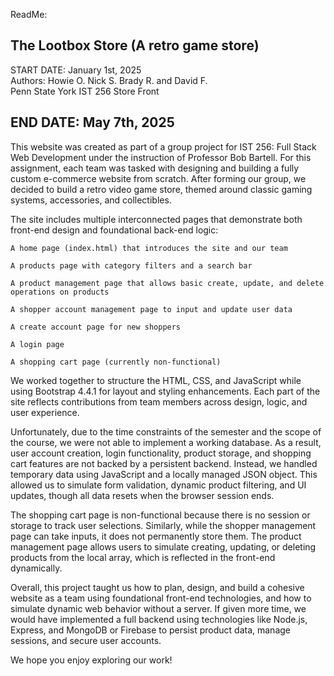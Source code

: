 ReadMe:

The Lootbox Store 
(A retro game store)
----------------------------------------------
START DATE: January 1st, 2025  
Authors: Howie O. Nick S. Brady R. and David F.  
Penn State York IST 256 Store Front  

END DATE: May 7th, 2025  
----------------------------------------------

This website was created as part of a group project for IST 256: Full Stack Web Development under the instruction of Professor Bob Bartell. For this assignment, each team was tasked with designing and building a fully custom e-commerce website from scratch. After forming our group, we decided to build a retro video game store, themed around classic gaming systems, accessories, and collectibles.

The site includes multiple interconnected pages that demonstrate both front-end design and foundational back-end logic:

    A home page (index.html) that introduces the site and our team

    A products page with category filters and a search bar

    A product management page that allows basic create, update, and delete operations on products

    A shopper account management page to input and update user data

    A create account page for new shoppers

    A login page

    A shopping cart page (currently non-functional)

We worked together to structure the HTML, CSS, and JavaScript while using Bootstrap 4.4.1 for layout and styling enhancements. Each part of the site reflects contributions from team members across design, logic, and user experience.

Unfortunately, due to the time constraints of the semester and the scope of the course, we were not able to implement a working database. As a result, user account creation, login functionality, product storage, and shopping cart features are not backed by a persistent backend. Instead, we handled temporary data using JavaScript and a locally managed JSON object. This allowed us to simulate form validation, dynamic product filtering, and UI updates, though all data resets when the browser session ends.

The shopping cart page is non-functional because there is no session or storage to track user selections. Similarly, while the shopper management page can take inputs, it does not permanently store them. The product management page allows users to simulate creating, updating, or deleting products from the local array, which is reflected in the front-end dynamically.

Overall, this project taught us how to plan, design, and build a cohesive website as a team using foundational front-end technologies, and how to simulate dynamic web behavior without a server. If given more time, we would have implemented a full backend using technologies like Node.js, Express, and MongoDB or Firebase to persist product data, manage sessions, and secure user accounts.

We hope you enjoy exploring our work!


